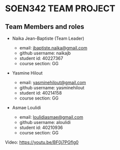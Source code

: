# SOEN342 TEAM PROJECT

## Team Members and roles 
* Naika Jean-Baptiste (Team Leader)
  - email: jbaptiste.naika@gmail.com
  - github username: naikajb
  - student id: 40227367
  - course section: GG

* Yasmine Hilout 
  - email: yasminehilout@gmail.com
  - github username: yasminehilout
  - student id: 40214158
  - course section: GG

* Asmae Loulidi
  - email: loulidiasmae@gmail.com
  - github username: aloulidi
  - student id: 40210936
  - course section: GG 


Video: https://youtu.be/BF0j7PGflg0
